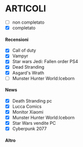# ARTICOLI 
  - [ ] non completato
  - [x] completato

#### Recensioni
 - [x] Call of duty 
 - [x] Vampyr
 - [x] Star wars Jedi: Fallen order PS4
 - [x] Dead Stranding
 - [x] Asgard's Wrath
 - [ ] Munster Hunter World:Iceborn

#### News
 - [x] Death Stranding pc
 - [x] Lucca Comics
 - [x] Monitor Xiaomi
 - [x] Munster Hunter World:Iceborn
 - [x] Star Wars vendite PC
 - [x] Cyberpunk 2077  
#### Altro

